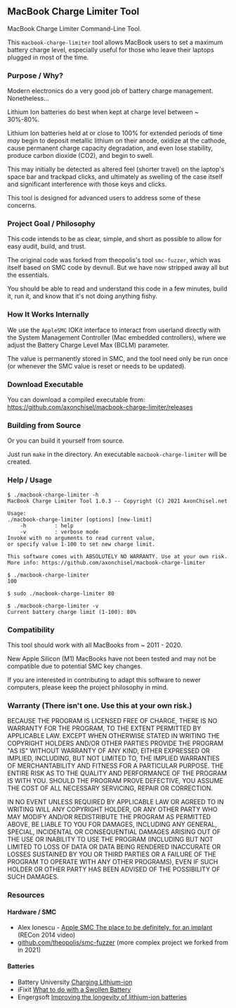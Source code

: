## MacBook Charge Limiter Tool

MacBook Charge Limiter Command-Line Tool.

This `macbook-charge-limiter` tool allows MacBook users to set a maximum
battery charge level, especially useful for those who leave their laptops
plugged in most of the time.


### Purpose / Why?

Modern electronics do a very good job of battery charge management.
Nonetheless...

Lithium Ion batteries do best when kept at charge level between ~ 30%-80%.

Lithium Ion batteries held at or close to 100% for extended periods of time
*may* begin to deposit metallic lithium on their anode, oxidize at the cathode,
cause permanent charge capacity degradation, and even lose stability,
produce carbon dioxide (CO2), and begin to swell.

This may initially be detected as altered feel (shorter travel) on the 
laptop's space bar and trackpad clicks, and ultimately as swelling of the
case itself and significant interference with those keys and clicks.

This tool is designed for advanced users to address some of these concerns.


### Project Goal / Philosophy

This code intends to be as clear, simple, and short as possible to allow for
easy audit, build, and trust. 

The original code was forked from theopolis's tool `smc-fuzzer`, 
which was itself based on SMC code by devnull.
But we have now stripped away all but the essentials.

You should be able to read and understand this code in a few minutes,
build it, run it, and know that it's not doing anything fishy.


### How It Works Internally

We use the `AppleSMC` IOKit interface to interact from userland directly
with the System Management Controller (Mac embedded controllers),
where we adjust the Battery Charge Level Max (BCLM) parameter.

The value is permanently stored in SMC, and the tool need only be run
once (or whenever the SMC value is reset or needs to be updated).


### Download Executable

You can download a compiled executable from:
https://github.com/axonchisel/macbook-charge-limiter/releases


### Building from Source

Or you can build it yourself from source.

Just run `make` in the directory. 
An executable `macbook-charge-limiter` will be created.


### Help / Usage

```
$ ./macbook-charge-limiter -h
MacBook Charge Limiter Tool 1.0.3 -- Copyright (C) 2021 AxonChisel.net

Usage:
./macbook-charge-limiter [options] [new-limit]
    -h         : help
    -v         : verbose mode
Invoke with no arguments to read current value,
or specify value 1-100 to set new charge limit.

This software comes with ABSOLUTELY NO WARRANTY. Use at your own risk.
More info: https://github.com/axonchisel/macbook-charge-limiter
```

```
$ ./macbook-charge-limiter
100
 ```

```
$ sudo ./macbook-charge-limiter 80
 ```

```
$ ./macbook-charge-limiter -v
Current battery charge limit (1-100): 80%
 ```


### Compatibility

This tool should work with all MacBooks from ~ 2011 - 2020.

New Apple Silicon (M1) MacBooks have not been tested and may not be 
compatible due to potential SMC key changes.  

If you are interested in contributing to adapt this software to newer
computers, please keep the project philosophy in mind.


### Warranty (There isn't one. Use this at your own risk.)

BECAUSE THE PROGRAM IS LICENSED FREE OF CHARGE, THERE IS NO WARRANTY
FOR THE PROGRAM, TO THE EXTENT PERMITTED BY APPLICABLE LAW.  EXCEPT WHEN
OTHERWISE STATED IN WRITING THE COPYRIGHT HOLDERS AND/OR OTHER PARTIES
PROVIDE THE PROGRAM "AS IS" WITHOUT WARRANTY OF ANY KIND, EITHER EXPRESSED
OR IMPLIED, INCLUDING, BUT NOT LIMITED TO, THE IMPLIED WARRANTIES OF
MERCHANTABILITY AND FITNESS FOR A PARTICULAR PURPOSE.  THE ENTIRE RISK AS
TO THE QUALITY AND PERFORMANCE OF THE PROGRAM IS WITH YOU.  SHOULD THE
PROGRAM PROVE DEFECTIVE, YOU ASSUME THE COST OF ALL NECESSARY SERVICING,
REPAIR OR CORRECTION.

IN NO EVENT UNLESS REQUIRED BY APPLICABLE LAW OR AGREED TO IN WRITING
WILL ANY COPYRIGHT HOLDER, OR ANY OTHER PARTY WHO MAY MODIFY AND/OR
REDISTRIBUTE THE PROGRAM AS PERMITTED ABOVE, BE LIABLE TO YOU FOR DAMAGES,
INCLUDING ANY GENERAL, SPECIAL, INCIDENTAL OR CONSEQUENTIAL DAMAGES ARISING
OUT OF THE USE OR INABILITY TO USE THE PROGRAM (INCLUDING BUT NOT LIMITED
TO LOSS OF DATA OR DATA BEING RENDERED INACCURATE OR LOSSES SUSTAINED BY
YOU OR THIRD PARTIES OR A FAILURE OF THE PROGRAM TO OPERATE WITH ANY OTHER
PROGRAMS), EVEN IF SUCH HOLDER OR OTHER PARTY HAS BEEN ADVISED OF THE
POSSIBILITY OF SUCH DAMAGES.


### Resources

#### Hardware / SMC

- Alex Ionescu - [Apple SMC The place to be definitely, for an implant](https://www.youtube.com/watch?v=nSqpinjjgmg) (RECon 2014 video)
- [github.com/theopolis/smc-fuzzer](https://github.com/theopolis/smc-fuzzer) (more complex project we forked from in 2021)

#### Batteries

- Battery University [Charging Lithium-ion](https://batteryuniversity.com/learn/article/charging_lithium_ion_batteries)
- iFixit [What to do with a Swollen Battery](https://www.ifixit.com/Wiki/What_to_do_with_a_swollen_battery)
- Engergsoft [Improving the longevity of lithium-ion batteries](https://energsoft.com/blog/f/improving-longevity-of-lithium-ion-batteries)

